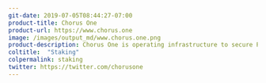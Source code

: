 ```yaml
---
git-date: 2019-07-05T08:44:27-07:00
product-title: Chorus One
product-url: https://www.chorus.one
image: /images/output_md/www.chorus.one.png
product-description: Chorus One is operating infrastructure to secure Proof-of-Stake blockchain networks.
coltitle:  "Staking"
colpermalink: staking
twitter: https://twitter.com/chorusone
---
```

